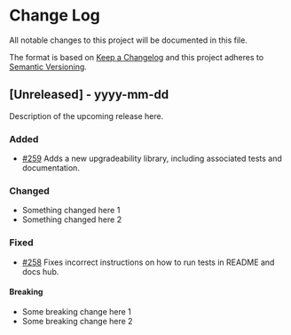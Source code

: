 # Change Log

All notable changes to this project will be documented in this file.

The format is based on [Keep a Changelog](http://keepachangelog.com/)
and this project adheres to [Semantic Versioning](http://semver.org/).

## [Unreleased] - yyyy-mm-dd

Description of the upcoming release here.

### Added

- [#259](https://github.com/FuelLabs/sway-libs/pull/259) Adds a new upgradeability library, including associated tests and documentation.

### Changed

- Something changed here 1
- Something changed here 2

### Fixed

- [#258](https://github.com/FuelLabs/sway-libs/pull/258) Fixes incorrect instructions on how to run tests in README and docs hub.

#### Breaking

- Some breaking change here 1
- Some breaking change here 2
